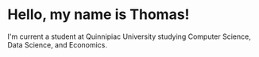 <h1>Hello, my name is Thomas!</h1>
I'm current a student at Quinnipiac University studying Computer Science, Data Science, and Economics.
